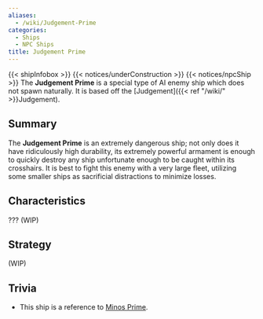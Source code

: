 ```yaml
---
aliases:
  - /wiki/Judgement-Prime
categories:
  - Ships
  - NPC Ships
title: Judgement Prime
---
```


{{< shipInfobox >}} {{< notices/underConstruction >}} {{< notices/npcShip >}} The **Judgement Prime** is a special type of AI enemy ship which does not spawn naturally. It is based off the [Judgement]({{< ref "/wiki/" >}}Judgement).

## Summary

The **Judgement Prime** is an extremely dangerous ship; not only does it have ridiculously high durability, its extremely powerful armament is enough to quickly destroy any ship unfortunate enough to be caught within its crosshairs. It is best to fight this enemy with a very large fleet, utilizing some smaller ships as sacrificial distractions to minimize losses.

## Characteristics

??? (WIP)

## Strategy

(WIP)

## Trivia

- This ship is a reference to [Minos Prime](https://ultrakill.wiki.gg/wiki/Minos_Prime).
